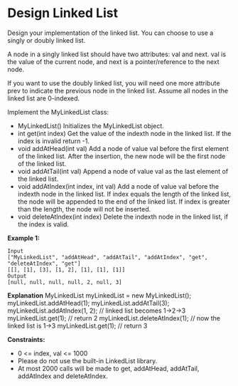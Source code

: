 # Design Linked List

Design your implementation of the linked list. You can choose to use a singly or doubly linked list.

A node in a singly linked list should have two attributes: val and next. val is the value of the current node, and next is a pointer/reference to the next node.

If you want to use the doubly linked list, you will need one more attribute prev to indicate the previous node in the linked list. Assume all nodes in the linked list are 0-indexed.

Implement the MyLinkedList class:

- MyLinkedList() Initializes the MyLinkedList object.
- int get(int index) Get the value of the indexth node in the linked list. If the index is invalid
  return -1.
- void addAtHead(int val) Add a node of value val before the first element of the linked list. After
  the insertion, the new node will be the first node of the linked list.
- void addAtTail(int val) Append a node of value val as the last element of the linked list.
- void addAtIndex(int index, int val) Add a node of value val before the indexth node in the linked
  list. If index equals the length of the linked list, the node will be appended to the end of the linked list. If index is greater than the length, the node will not be inserted.
- void deleteAtIndex(int index) Delete the indexth node in the linked list, if the index is valid.

**Example 1:**

    Input
    ["MyLinkedList", "addAtHead", "addAtTail", "addAtIndex", "get", "deleteAtIndex", "get"]
    [[], [1], [3], [1, 2], [1], [1], [1]]
    Output
    [null, null, null, null, 2, null, 3]

**Explanation**
    MyLinkedList myLinkedList = new MyLinkedList();
    myLinkedList.addAtHead(1);
    myLinkedList.addAtTail(3);
    myLinkedList.addAtIndex(1, 2);    // linked list becomes 1->2->3
    myLinkedList.get(1);              // return 2
    myLinkedList.deleteAtIndex(1);    // now the linked list is 1->3
    myLinkedList.get(1);              // return 3

**Constraints:**

- 0 <= index, val <= 1000
- Please do not use the built-in LinkedList library.
- At most 2000 calls will be made to get, addAtHead, addAtTail, addAtIndex and deleteAtIndex.
